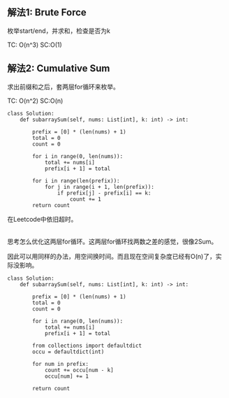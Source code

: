 ## 解法1: Brute Force
枚举start/end，并求和，检查是否为k

TC: O(n^3) SC:O(1)


## 解法2: Cumulative Sum

求出前缀和之后，套两层for循环来枚举。

TC: O(n^2) SC:O(n)
```
class Solution:
    def subarraySum(self, nums: List[int], k: int) -> int:
        
        prefix = [0] * (len(nums) + 1)
        total = 0
        count = 0
        
        for i in range(0, len(nums)):
            total += nums[i]
            prefix[i + 1] = total
            
        for i in range(len(prefix)):
            for j in range(i + 1, len(prefix)):
                if prefix[j] - prefix[i] == k:
                    count += 1
        return count
```
在Leetcode中依旧超时。       
<br/>
    
思考怎么优化这两层for循环。这两层for循环找两数之差的感觉，很像2Sum。

因此可以用同样的办法，用空间换时间。而且现在空间复杂度已经有O(n)了，实际没影响。

```
class Solution:
    def subarraySum(self, nums: List[int], k: int) -> int:
        
        prefix = [0] * (len(nums) + 1)
        total = 0
        count = 0
        
        for i in range(0, len(nums)):
            total += nums[i]
            prefix[i + 1] = total
        
        from collections import defaultdict
        occu = defaultdict(int)
        
        for num in prefix:
            count += occu[num - k]
            occu[num] += 1
                        
        return count
```
